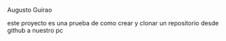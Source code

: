 Augusto Guirao

este proyecto es una prueba de como crear y clonar un repositorio desde github a nuestro pc